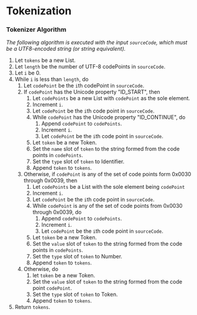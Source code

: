 # Tokenization

### Tokenizer Algorithm

*The following algorithm is executed with the input `sourceCode`, which must be a UTF8-encoded string (or string equivalent).*

1. Let `tokens` be a new List.
2. Let `length` be the number of UTF-8 codePoints in `sourceCode`.
3. Let `i` be 0.
4. While `i` is less than `length`, do
	1. Let `codePoint` be the `i`th codePoint in `sourceCode`.
    1. If `codePoint` has the Unicode property "ID_START", then
    	1. Let `codePoints` be a new List with `codePoint` as the sole element.
    	2. Increment `i`.
    	3. Let `codePoint` be the `i`th code point in `sourceCode`.
    	4. While `codePoint` has the Unicode property "ID_CONTINUE", do
    		1. Append `codePoint` to `codePoints`.
    		2. Increment `i`.
    		3. Let `codePoint` be the `i`th code point in `sourceCode`.
    	5. Let `token` be a new Token.
    	6. Set the `name` slot of `token` to the string formed from the code points in `codePoints`.
    	7. Set the `type` slot of `token` to Identifier.
    	8. Append `token` to `tokens`.
    3. Otherwise, if `codePoint` is any of the set of code points form 0x0030 through 0x0039, then
	    1. Let `codePoints` be a List with the sole element being `codePoint`
	    2. Increment `i`.
	    3. Let `codePoint` be the `i`th code point in `sourceCode`.
	    4. While `codePoint` is any of the set of code points from 0x0030 through 0x0039, do
	    	1. Append `codePoint` to `codePoints`.
	    	2. Increment `i`.
	    	3. Let `codePoint` be the `i`th code point in `sourceCode`.
	    5. Let `token` be a new Token.
	    6. Set the `value` slot of `token` to the string formed from the code points in `codePoints`.
	    7. Set the `type` slot of `token` to Number.
	    8. Append `token` to `tokens`.
	4. Otherwise, do
		1. let `token` be a new Token.
		2. Set the `value` slot of `token` to the string formed from the code point `codePoint`.
		3. Set the `type` slot of `token` to Token.
		4. Append `token` to `tokens`.
5. Return `tokens`.

